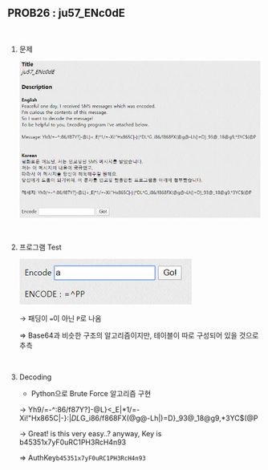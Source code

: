 ## PROB26 : ju57_ENc0dE

<br>

1. 문제

   ![](./images/1588002815335.png)

<br>

2. 프로그램 Test

   ![1588003296990](./images/1588003296990.png)

   → 패딩이 `=`이 아닌 `P`로 나옴
   
   ⇒ Base64과 비슷한 구조의 알고리즘이지만, 테이블이 따로 구성되어 있을 것으로 추측

<br>

3. Decoding

   - Python으로 Brute Force 알고리즘 구현
   
     
   
   → Yh9/=-^:86/f87Y?]-@L}<_E|*1/=-Xi!"Hx865C|-}:|*DL*G_i86/f868FX(@g@-Lh|)=D}_93@_18@g9,*3YC$(@P
   
   → Great! is this very easy..? anyway, Key is b45351x7yF0uRC1PH3RcH4n93
   
   ⇒ AuthKey`b45351x7yF0uRC1PH3RcH4n93`
